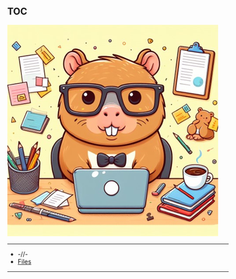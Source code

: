 ## TOC

![](pik4a.jfif)

------------------------------------------------------------------
- -//-
- [Files](X-Files/README.md)

-------------------------------------------------------------------
